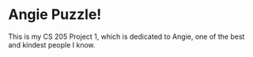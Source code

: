 # Angie Puzzle!
This is my CS 205 Project 1, which is dedicated to Angie, one of the best and kindest people I know.
